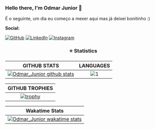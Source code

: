 ### Hello there, I'm Odmar Junior 👋

É o seguinte, um dia eu começo a mexer aqui mas já deixei bonitinho :)
<!--
**OddJr/OddJr** is a ✨ _special_ ✨ repository because its `README.md` (this file) appears on your GitHub profile.

Here are some ideas to get you started:

- 🔭 I’m currently working on ...
- 🌱 I’m currently learning ...
- 👯 I’m looking to collaborate on ...
- 🤔 I’m looking for help with ...
- 💬 Ask me about ...
- 📫 How to reach me: ...
- 😄 Pronouns: ...
- ⚡ Fun fact: ...
-->
**Social:**

[![GitHub](icons/github.png)](https://github.com/OddJr)
[![LinkedIn](icons/linkedin.png)](https://www.linkedin.com/in/odmar-junior-4945b51b9/)
[![Instagram](icons/instagram.png)](https://www.instagram.com/jannyopc/)


<h3 align="center">⭐  Statistics</h3>

|GITHUB STATS|LANGUAGES|
|:---:|:---:|
|[![Odmar_Junior github stats](https://github-readme-stats.vercel.app/api?username=OddJr&theme=midnight-purple&show_icons=true&count_private=true)](https://github.com/anuraghazra/github-readme-stats)|![1](https://github-readme-stats.vercel.app/api/top-langs/?username=OddJr&theme=midnight-purple&layout=compact&langs_count=8)

|GITHUB TROPHIES|
|:---:|
|[![trophy](https://github-profile-trophy.vercel.app/?username=OddJr&theme=darkhub&row=1&column=7)](https://github.com/ryo-ma/github-profile-trophy)|

|Wakatime Stats|
|:---:|
|[![Odmar_Junior wakatime stats](https://github-readme-stats.vercel.app/api/wakatime?username=OddJr&layout=compact)](https://github.com/anuraghazra/github-readme-stats)|
